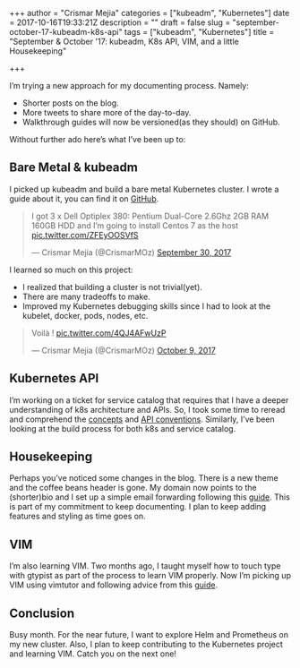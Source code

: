 +++
author = "Crismar Mejia"
categories = ["kubeadm", "Kubernetes"]
date = 2017-10-16T19:33:21Z
description = ""
draft = false
slug = "september-october-17-kubeadm-k8s-api"
tags = ["kubeadm", "Kubernetes"]
title = "September & October '17: kubeadm, K8s API, VIM, and a little Housekeeping"

+++


I’m trying a new approach for my documenting process. Namely:

- Shorter posts on the blog.
- More tweets to share more of the day-to-day.
- Walkthrough guides will now be versioned(as they should) on GitHub.

Without further ado here’s what I’ve been up to:


## Bare Metal & kubeadm

I picked up kubeadm and build a bare metal Kubernetes cluster. I wrote a guide about it, you can find it on [GitHub](https://github.com/crmejia/kubeadm-centos7-bare-metal).

> I got 3 x Dell Optiplex 380: Pentium Dual-Core 2.6Ghz 2GB RAM 160GB HDD and I’m going to install Centos 7 as the host [pic.twitter.com/ZFEyOOSVfS](https://t.co/ZFEyOOSVfS)
> 
> — Crismar Mejia (@CrismarMOz) [September 30, 2017](https://twitter.com/CrismarMOz/status/914219256014884865?ref_src=twsrc%5Etfw)


I learned so much on this project:

- I realized that building a cluster is not trivial(yet).
- There are many tradeoffs to make.
- Improved my Kubernetes debugging skills since I had to look at the kubelet, docker, pods, nodes, etc.

> Voilà ! [pic.twitter.com/4QJ4AFwUzP](https://t.co/4QJ4AFwUzP)
> 
> — Crismar Mejia (@CrismarMOz) [October 9, 2017](https://twitter.com/CrismarMOz/status/917228706946576384?ref_src=twsrc%5Etfw)


## Kubernetes API

I’m working on a ticket for service catalog that requires that I have a deeper understanding of k8s architecture and APIs. So, I took some time to reread and comprehend the [concepts](https://kubernetes.io/docs/concepts/) and [API conventions](https://github.com/kubernetes/community/blob/master/contributors/devel/api-conventions.md). Similarly, I’ve been looking at the build process for both k8s and service catalog.


## Housekeeping

Perhaps you’ve noticed some changes in the blog. There is a new theme and the coffee beans header is gone. My domain now points to the (shorter)bio and I set up a simple email forwarding following this [guide](https://www.bersling.com/2017/07/11/forwarding-mail-with-ec2-ubuntu-and-elasticip/). This is part of my commitment to keep documenting. I plan to keep adding features and styling as time goes on.


## VIM

I’m also learning VIM. Two months ago, I taught myself how to touch type with gtypist as part of the process to learn VIM properly. Now I’m picking up VIM using vimtutor and following advice from this [guide](https://dev.to/peterfication/finally-switching-to-vim).


## Conclusion

Busy month. For the near future, I want to explore Helm and Prometheus on my new cluster. Also, I plan to keep contributing to the Kubernetes project and learning VIM. Catch you on the next one!

